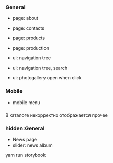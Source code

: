 ### General
* page: about
* page: contacts
* page: products
* page: production

* ui: navigation tree
* ui: navigation tree, search
* ui: photogallery open when click


### Mobile
* mobile menu





###
В каталоге некорректно отображается прочее








### hidden:General
* News page
* slider: news album



yarn run storybook